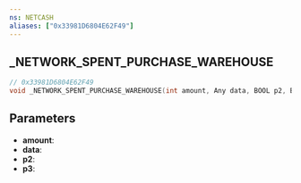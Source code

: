 ```yaml
---
ns: NETCASH
aliases: ["0x33981D6804E62F49"]
---
```

## _NETWORK_SPENT_PURCHASE_WAREHOUSE

```c
// 0x33981D6804E62F49
void _NETWORK_SPENT_PURCHASE_WAREHOUSE(int amount, Any data, BOOL p2, BOOL p3);
```


## Parameters
* **amount**: 
* **data**: 
* **p2**: 
* **p3**: 

